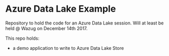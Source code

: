 # Azure Data Lake Example
Repository to hold the code for an Azure Data Lake session. Will at least be held @ Wazug on December 14th 2017.

This repo holds:
- a demo application to write to Azure Data Lake Store
